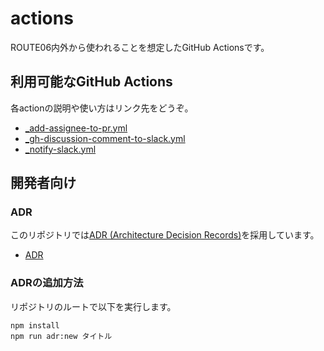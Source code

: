# actions

ROUTE06内外から使われることを想定したGitHub Actionsです。

## 利用可能なGitHub Actions

各actionの説明や使い方はリンク先をどうぞ。

* [_add-assignee-to-pr.yml](./.github/workflows/_add-assignee-to-pr.yml)
* [_gh-discussion-comment-to-slack.yml](./.github/workflows/_notify-slack.yml)
* [_notify-slack.yml](./.github/workflows/_notify-slack.yml)

## 開発者向け

### ADR

このリポジトリでは[ADR (Architecture Decision Records)](https://adr.github.io/)を採用しています。

* [ADR](./docs/adr)

### ADRの追加方法

リポジトリのルートで以下を実行します。

```
npm install
npm run adr:new タイトル
```
